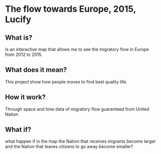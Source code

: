 
# The flow towards Europe, 2015, Lucify

## What is?
Is an interactive map that allows me to see the migratory flow in Europe from 2012 to 2015.

## What does it mean?
This project show how people moves to find best quality life.

## How it work?
Through space and time data of migratory flow guaranteed from United Nation

## What if?
what happen if in the map the Nation that receives migrants become larger and the Nation that leaves citizens to go away become smaller?
